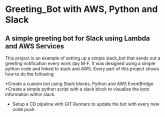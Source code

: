# Greeting_Bot with AWS, Python and Slack


## A simple greeting bot for Slack using Lambda and AWS Services

This project is an example of setting up a simple slack_bot that sends out a greeting notification every work day M-F. 
It was designed using a simple python code and linked to slack and AWS. Every part of this project shows how to do the following:

*Create a custom bot using Slack blocks, Python and AWS EventBridge
*Create a simple python script with a slack block to visualize the bots information within slack. 
* Setup a CD pipeline with GIT Runners to update the bot with every new code push.
